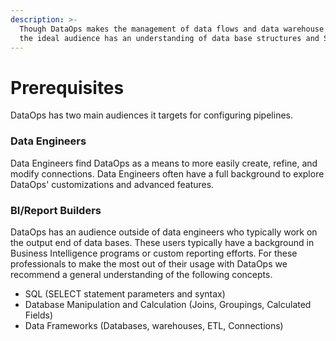 ```yaml
---
description: >-
  Though DataOps makes the management of data flows and data warehouse easier
  the ideal audience has an understanding of data base structures and SQL.
---
```


# Prerequisites

DataOps has two main audiences it targets for configuring pipelines.

### Data Engineers

Data Engineers find DataOps as a means to more easily create, refine, and modify connections. Data Engineers often have a full background to explore DataOps' customizations and advanced features.

### BI/Report Builders

DataOps has an audience outside of data engineers who typically work on the output end of data bases. These users typically have a background in Business Intelligence programs or custom reporting efforts. For these professionals to make the most out of their usage with DataOps we recommend a general understanding of the following concepts.

* SQL \(SELECT statement parameters and syntax\)
* Database Manipulation and Calculation \(Joins, Groupings, Calculated Fields\)
* Data Frameworks \(Databases, warehouses, ETL, Connections\)

